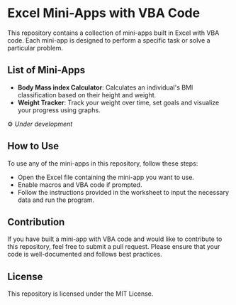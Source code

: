 # Excel Mini-Apps with VBA Code



This repository contains a collection of mini-apps built in Excel with VBA code. Each mini-app is designed to perform a specific task or solve a particular problem.

## List of Mini-Apps
- **Body Mass index Calculator**: Calculates an individual's BMI classification based on their height and weight.
- **Weight Tracker**: Track your weight over time, set goals and visualize your progress using graphs.

⚙️ _Under development_ <br>

## How to Use
To use any of the mini-apps in this repository, follow these steps:
- Open the Excel file containing the mini-app you want to use.
- Enable macros and VBA code if prompted.
- Follow the instructions provided in the worksheet to input the necessary data and run the program.

## Contribution
If you have built a mini-app with VBA code and would like to contribute to this repository, feel free to submit a pull request. Please ensure that your code is well-documented and follows best practices.

## License
This repository is licensed under the MIT License.

